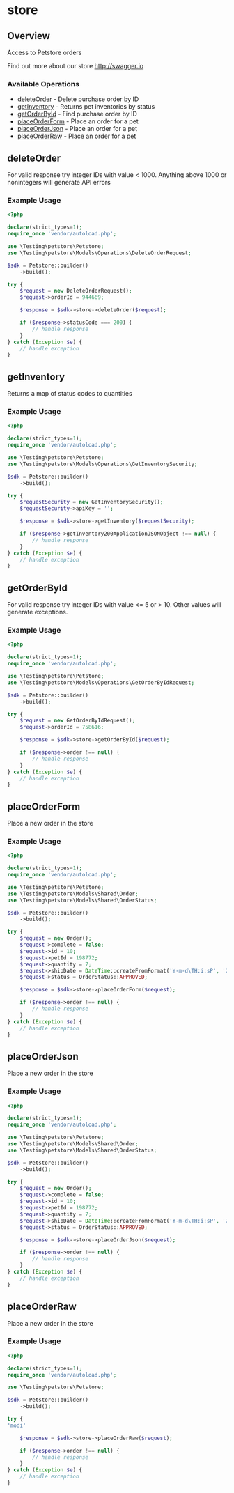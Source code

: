 # store

## Overview

Access to Petstore orders

Find out more about our store
<http://swagger.io>
### Available Operations

* [deleteOrder](#deleteorder) - Delete purchase order by ID
* [getInventory](#getinventory) - Returns pet inventories by status
* [getOrderById](#getorderbyid) - Find purchase order by ID
* [placeOrderForm](#placeorderform) - Place an order for a pet
* [placeOrderJson](#placeorderjson) - Place an order for a pet
* [placeOrderRaw](#placeorderraw) - Place an order for a pet

## deleteOrder

For valid response try integer IDs with value < 1000. Anything above 1000 or nonintegers will generate API errors

### Example Usage

```php
<?php

declare(strict_types=1);
require_once 'vendor/autoload.php';

use \Testing\petstore\Petstore;
use \Testing\petstore\Models\Operations\DeleteOrderRequest;

$sdk = Petstore::builder()
    ->build();

try {
    $request = new DeleteOrderRequest();
    $request->orderId = 944669;

    $response = $sdk->store->deleteOrder($request);

    if ($response->statusCode === 200) {
        // handle response
    }
} catch (Exception $e) {
    // handle exception
}
```

## getInventory

Returns a map of status codes to quantities

### Example Usage

```php
<?php

declare(strict_types=1);
require_once 'vendor/autoload.php';

use \Testing\petstore\Petstore;
use \Testing\petstore\Models\Operations\GetInventorySecurity;

$sdk = Petstore::builder()
    ->build();

try {
    $requestSecurity = new GetInventorySecurity();
    $requestSecurity->apiKey = '';

    $response = $sdk->store->getInventory($requestSecurity);

    if ($response->getInventory200ApplicationJSONObject !== null) {
        // handle response
    }
} catch (Exception $e) {
    // handle exception
}
```

## getOrderById

For valid response try integer IDs with value <= 5 or > 10. Other values will generate exceptions.

### Example Usage

```php
<?php

declare(strict_types=1);
require_once 'vendor/autoload.php';

use \Testing\petstore\Petstore;
use \Testing\petstore\Models\Operations\GetOrderByIdRequest;

$sdk = Petstore::builder()
    ->build();

try {
    $request = new GetOrderByIdRequest();
    $request->orderId = 758616;

    $response = $sdk->store->getOrderById($request);

    if ($response->order !== null) {
        // handle response
    }
} catch (Exception $e) {
    // handle exception
}
```

## placeOrderForm

Place a new order in the store

### Example Usage

```php
<?php

declare(strict_types=1);
require_once 'vendor/autoload.php';

use \Testing\petstore\Petstore;
use \Testing\petstore\Models\Shared\Order;
use \Testing\petstore\Models\Shared\OrderStatus;

$sdk = Petstore::builder()
    ->build();

try {
    $request = new Order();
    $request->complete = false;
    $request->id = 10;
    $request->petId = 198772;
    $request->quantity = 7;
    $request->shipDate = DateTime::createFromFormat('Y-m-d\TH:i:sP', '2022-10-15T16:29:54.554Z');
    $request->status = OrderStatus::APPROVED;

    $response = $sdk->store->placeOrderForm($request);

    if ($response->order !== null) {
        // handle response
    }
} catch (Exception $e) {
    // handle exception
}
```

## placeOrderJson

Place a new order in the store

### Example Usage

```php
<?php

declare(strict_types=1);
require_once 'vendor/autoload.php';

use \Testing\petstore\Petstore;
use \Testing\petstore\Models\Shared\Order;
use \Testing\petstore\Models\Shared\OrderStatus;

$sdk = Petstore::builder()
    ->build();

try {
    $request = new Order();
    $request->complete = false;
    $request->id = 10;
    $request->petId = 198772;
    $request->quantity = 7;
    $request->shipDate = DateTime::createFromFormat('Y-m-d\TH:i:sP', '2022-07-12T03:15:36.542Z');
    $request->status = OrderStatus::APPROVED;

    $response = $sdk->store->placeOrderJson($request);

    if ($response->order !== null) {
        // handle response
    }
} catch (Exception $e) {
    // handle exception
}
```

## placeOrderRaw

Place a new order in the store

### Example Usage

```php
<?php

declare(strict_types=1);
require_once 'vendor/autoload.php';

use \Testing\petstore\Petstore;

$sdk = Petstore::builder()
    ->build();

try {
'modi'

    $response = $sdk->store->placeOrderRaw($request);

    if ($response->order !== null) {
        // handle response
    }
} catch (Exception $e) {
    // handle exception
}
```

